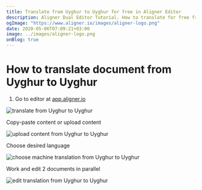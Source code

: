 ```yaml
---
title: Translate from Uyghur to Uyghur for free in Aligner Editor
description: Aligner Dual Editor Tutorial. How to translate for free from Uyghur to Uyghur. Aligner is multilingual document management platform. 
ogImage: "https://www.aligner.io/images/aligner-logo.png"
date: 2020-05-06T07:09:21+03:00
image: ../images/aligner-logo.png
onBlog: true
---
```


# How to translate document from Uyghur to Uyghur

1. Go to editor at [app.aligner.io](https://app.aligner.io "Aligner App web page")

![translate from Uyghur to Uyghur](../aligner-blank-editor.png "translate from Uyghur to Uyghur")

Copy-paste content or upload content

![upload content from Uyghur to Uyghur](../aligner-uploaded-document.png "upload content from Uyghur to Uyghur")

Choose desired language

![choose machine translation from Uyghur to Uyghur](../aligner-language-dropdown.png "choose machine translation from Uyghur to Uyghur")

Work and edit 2 documents in parallel

![edit translation from Uyghur to Uyghur](../aligner-double-sitded-editor.png "edit translation from Uyghur to Uyghur")

